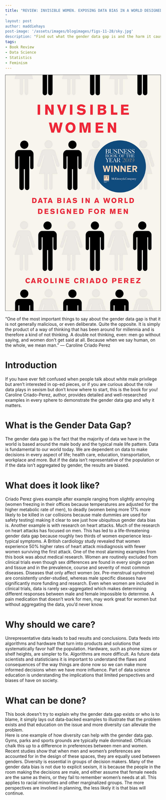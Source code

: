 ```yaml
---
title: "REVIEW: INVISIBLE WOMEN. EXPOSING DATA BIAS IN A WORLD DESIGNED BY MEN, BY CAROLINE CRIADO PEREZ"
"
layout: post
author: maddiehays
post-image: '/assets/images/blogimages/figs-11-28/sky.jpg'
description: "Find out what the gender data gap is and the harm it causes"
tags:
- Book Review
- Data Science
- Statistics
- Feminism
---
```


![Book-Cover](/assets/images/blogimages/figs-11-28/cover.jpg)

“One of the most important things to say about the gender data gap is that it is not generally malicious, or even deliberate. Quite the opposite. It is simply the product of a way of thinking that has been around for millennia and is therefore a kind of not thinking. A double not thinking, even: men go without saying, and women don't get said at all. Because when we say human, on the whole, we mean man.”
      ― Caroline Criado Perez


# Introduction

If you have ever felt confused when people talk about white male privilege but aren’t interested in op-ed pieces, or if you are curious about the role data plays in sexism but don’t know where to start, this is the book for you! Caroline Criado-Perez, author, provides detailed and well-researched examples in every sphere to demonstrate the gender data gap and why it matters. 
# What is the Gender Data Gap?

The gender data gap is the fact that the majority of data we have in the world is based around the male body and the typical male life pattern. Data is fundamental to our world today.  We are dependent on data to make decisions in every aspect of life; health care, education, transportation, workplace and more.  But if the data isn’t representative of the population or if the data isn’t aggregated by gender, the results are biased.  

# What does it look like?

Criado Perez gives example after example ranging from slightly annoying (women freezing in their offices because temperatures are adjusted for the higher metabolic rate of men), to deadly (women being more 17% more likely to be killed in car collisions because male dummies are used for safety testing) making it clear to see just how ubiquitous gender data bias is. 
Another example is with research on heart attacks.  Much of the research on heart attacks has focused on men. This has led to a life-threatening gender data gap because roughly two thirds of women experience less-typical symptoms.  A British cardiology study revealed that women experience 50% higher rates of heart attack misdiagnosis with fewer women surviving the first attack.
One of the most alarming examples from this book was about medical research. Women are routinely excluded from clinical trials even though sex differences are found in every single organ and tissue and in the prevalence, course and severity of most common diseases.  Diseases that only affect women (ex. Pre-menstrual syndrome) are consistently under-studied, whereas male specific diseases have significantly more funding and research.  Even when women are included in clinical trials, data is rarely sex-aggregated which makes determining different responses between male and female impossible to determine. A pain medication that doesn’t work for men, may work great for women but without aggregating the data, you’d never know.

# Why should we care?

Unrepresentative data leads to bad results and conclusions. Data feeds into algorithms and hardware that turn into products and solutions that systematically favor half the population. Hardware, such as phone sizes or shelf heights, are simpler to fix.  Algorithms are more difficult. As future data scientists and statisticians it is important to understand the flaws and consequences of the way things are done now so we can make more informed decisions when we have more influence. Part of data science education is understanding the implications that limited perspectives and biases of have on society.

# What can be done?
This book doesn’t try to explain why the gender data gap exists or who is to blame, it simply lays out data-backed examples to illustrate that the problem exists and that education on the issue and more diversity can alleviate the problem.  
Here is one example of how diversity can help with the gender data gap. Gyms, parks and sports grounds are typically male dominated.  Officials chalk this up to a difference in preferences between men and women. Recent studies show that when men and women’s preferences are accounted for in the design of these spaces, they are equally used between genders. Diversity is essential in groups of decision makers.  Many of the gender data bias is not due to explicit sexism, it is because the people in the room making the decisions are male, and either assume that female needs are the same as theirs, or they fail to remember women’s needs at all.  This applies to racial minorities and other marginalized groups.  The more perspectives are involved in planning, the less likely it is that bias will continue.


